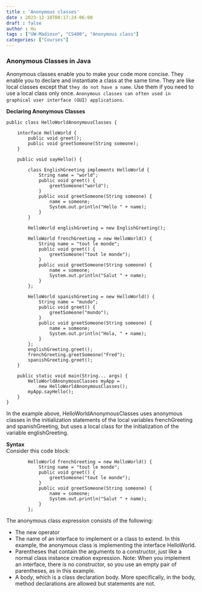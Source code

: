 ```yaml
---
title : 'Anonymous classes'
date : 2023-12-18T00:17:24-06:00
draft : false
author : Hu
tags : ["UW-Madiosn", "CS400", "Anonymous class"]
categories: ["Courses"]
---
```


### Anonymous Classes in Java  

Anonymous classes enable you to make your code more concise. They enable you to declare and instantiate a class at the same time. They are like local classes except that `they do not have a name`. Use them if you need to use a local class only once. `Anonymous classes can often used in graphical user interface (GUI) applications`.  


**Declaring Anonymous Classes**  
```
public class HelloWorldAnonymousClasses {
  
    interface HelloWorld {
        public void greet();
        public void greetSomeone(String someone);
    }
  
    public void sayHello() {
        
        class EnglishGreeting implements HelloWorld {
            String name = "world";
            public void greet() {
                greetSomeone("world");
            }
            public void greetSomeone(String someone) {
                name = someone;
                System.out.println("Hello " + name);
            }
        }
      
        HelloWorld englishGreeting = new EnglishGreeting();
        
        HelloWorld frenchGreeting = new HelloWorld() {
            String name = "tout le monde";
            public void greet() {
                greetSomeone("tout le monde");
            }
            public void greetSomeone(String someone) {
                name = someone;
                System.out.println("Salut " + name);
            }
        };
        
        HelloWorld spanishGreeting = new HelloWorld() {
            String name = "mundo";
            public void greet() {
                greetSomeone("mundo");
            }
            public void greetSomeone(String someone) {
                name = someone;
                System.out.println("Hola, " + name);
            }
        };
        englishGreeting.greet();
        frenchGreeting.greetSomeone("Fred");
        spanishGreeting.greet();
    }

    public static void main(String... args) {
        HelloWorldAnonymousClasses myApp =
            new HelloWorldAnonymousClasses();
        myApp.sayHello();
    }            
}
```  
In the example above, HelloWorldAnonymousClasses uses anonymous classes in the initialization statements of the local variables frenchGreeting and spanishGreeting, but uses a local class for the initialization of the variable englishGreeting.  

**Syntax**  
Consider this code block:  
```
        HelloWorld frenchGreeting = new HelloWorld() {
            String name = "tout le monde";
            public void greet() {
                greetSomeone("tout le monde");
            }
            public void greetSomeone(String someone) {
                name = someone;
                System.out.println("Salut " + name);
            }
        };
```
The anonymous class expression consists of the following:  
- The new operator  
- The name of an interface to implement or a class to extend. In this example, the anonymous class is implementing the interface HelloWorld.  
- Parentheses that contain the arguments to a constructor, just like a normal class instance creation expression. Note: When you implement an interface, there is no constructor, so you use an empty pair of parentheses, as in this example.  
- A body, which is a class declaration body. More specifically, in the body, method declarations are allowed but statements are not.  

